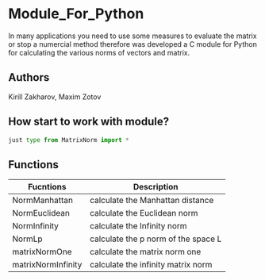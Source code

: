 # Module_For_Python
In many applications you need to use some measures to evaluate the matrix or stop a numercial method therefore was developed a C module for Python for calculating the various norms of vectors and matrix.

## Authors
Kirill Zakharov, Maxim Zotov

## How start to work with module?
```python
just type from MatrixNorm import *
``````
## Functions

Fucntions|Description                               
---|--- 
NormManhattan      |calculate the Manhattan distance          
NormEuclidean      |calculate the  Euclidean norm             
NormInfinity       |calculate the Infinity norm               
NormLp             |calculate the p norm of the space L       
matrixNormOne      |calculate the matrix norm one             
matrixNormInfinity |calculate the infinity matrix norm        
